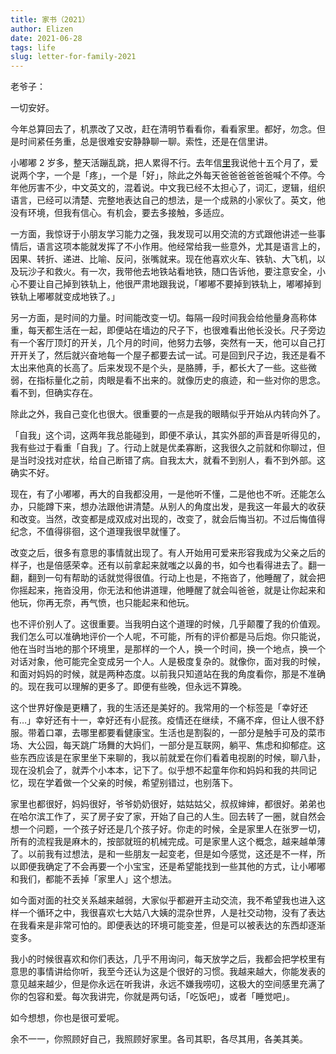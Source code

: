```yaml
--- 
title: 家书（2021）
author: Elizen
date: 2021-06-28
tags: life
slug: letter-for-family-2021
---
```


老爷子：

一切安好。

今年总算回去了，机票改了又改，赶在清明节看看你，看看家里。都好，勿念。但是时间紧任务重，总是很难安安静静聊一聊。索性，还是在信里讲。

小嘟嘟 2 岁多，整天活蹦乱跳，把人累得不行。去年信[里](https://elizen.me/posts/2020/05/家书2020/)我说他十五个月了，爱说两个字，一个是「疼」，一个是「好」，除此之外每天爸爸爸爸爸爸喊个不停。今年他厉害不少，中文英文的，混着说。中文我已经不太担心了，词汇，逻辑，组织语言，已经可以清楚、完整地表达自己的想法，是一个成熟的小家伙了。英文，他没有环境，但我有信心。有机会，要去多接触，多适应。

一方面，我惊讶于小朋友学习能力之强，我发现可以用交流的方式跟他讲述一些事情后，语言这项本能就发挥了不小作用。他经常给我一些意外，尤其是语言上的，因果、转折、递进、比喻、反问，张嘴就来。现在他喜欢火车、铁轨、大飞机，以及玩沙子和救火。有一次，我带他去地铁站看地铁，随口告诉他，要注意安全，小心不要让自己掉到铁轨上，他很严肃地跟我说，「嘟嘟不要掉到铁轨上，嘟嘟掉到铁轨上嘟嘟就变成地铁了。」

另一方面，是时间的力量。时间能改变一切。每隔一段时间我会给他量身高称体重，每天都生活在一起，即便站在墙边的尺子下，也很难看出他长没长。尺子旁边有一个客厅顶灯的开关，几个月的时间，他努力去够，突然有一天，他可以自己打开开关了，然后就兴奋地每一个屋子都要去试一试。可是回到尺子边，我还是看不太出来他真的长高了。后来发现不是个头，是胳膊，手，都长大了一些。这些微弱，在指标量化之前，肉眼是看不出来的。就像历史的痕迹，和一些对你的思念。看不到，但确实存在。

除此之外，我自己变化也很大。很重要的一点是我的眼睛似乎开始从内转向外了。

「自我」这个词，这两年我总能碰到，即便不承认，其实外部的声音是听得见的，我有些过于看重「自我」了。行动上就是优柔寡断，这我很久之前就和你聊过，但是当时没找对症状，给自己断错了病。自我太大，就看不到别人，看不到外部。这确实不好。

现在，有了小嘟嘟，再大的自我都没用，一是他听不懂，二是他也不听。还能怎么办，只能蹲下来，想办法跟他讲清楚。从别人的角度出发，是我这一年最大的收获和改变。当然，改变都是成双成对出现的，改变了，就会后悔当初。不过后悔值得纪念，不值得徘徊，这个道理我很早就懂了。

改变之后，很多有意思的事情就出现了。有人开始用可爱来形容我成为父亲之后的样子，也是倍感荣幸。还有以前拿起来就嗤之以鼻的书，如今也看得进去了。翻一翻，翻到一句有帮助的话就觉得很值。行动上也是，不拖沓了，他睡醒了，就会把你摇起来，拖沓没用，你无法和他讲道理，他睡醒了就会叫爸爸，就是让你起来和他玩，你再无奈，再气愤，也只能起来和他玩。

也不评价别人了。这很重要。当我明白这个道理的时候，几乎颠覆了我的价值观。我们怎么可以准确地评价一个人呢，不可能，所有的评价都是马后炮。你只能说，他在当时当地的那个环境里，是那样的一个人，换一个时间，换一个地点，换一个对话对象，他可能完全变成另一个人。人是极度复杂的。就像你，面对我的时候，和面对妈妈的时候，就是两种态度。以前我只知道站在我的角度看你，那是不准确的。现在我可以理解的更多了。即便有些晚，但永远不算晚。

这个世界好像是更糟了，我的生活还是美好的。我常用的一个标签是「幸好还有…」幸好还有十一，幸好还有小屁孩。疫情还在继续，不痛不痒，但让人很不舒服。带着口罩，去哪里都要看健康宝。生活也是割裂的，一部分是触手可及的菜市场、大公园，每天跳广场舞的大妈们，一部分是互联网，躺平、焦虑和抑郁症。这些东西应该是在家里坐下来聊的，我以前就爱在你们看着电视剧的时候，聊八卦，现在没机会了，就弄个小本本，记下了。似乎想不起童年你和妈妈和我的共同记忆，现在学着做一个父亲的时候，希望别错过，也别落下。

家里也都很好，妈妈很好，爷爷奶奶很好，姑姑姑父，叔叔婶婶，都很好。弟弟也在哈尔滨工作了，买了房子安了家，开始了自己的人生。回去转了一圈，就自然会想一个问题，一个孩子好还是几个孩子好。你走的时候，全是家里人在张罗一切，所有的流程我是麻木的，按部就班的机械完成。可是家里人这个概念，越来越单薄了。以前我有过想法，是和一些朋友一起变老，但是如今感觉，这还是不一样，所以即便我确定了不会再要一个小宝宝，还是希望能找到一些其他的方式，让小嘟嘟和我们，都能不丢掉「家里人」这个想法。

如今面对面的社交关系越来越弱，大家似乎都避开主动交流，我不希望我也进入这样一个循环之中，我很喜欢七大姑八大姨的混杂世界，人是社交动物，没有了表达在我看来是非常可怕的。即便表达的环境可能变差，但是可以被表达的东西却逐渐变多。

我小的时候很喜欢和你们表达，几乎不用询问，每天放学之后，我都会把学校里有意思的事情讲给你听，我至今还认为这是个很好的习惯。我越来越大，你能发表的意见越来越少，但是你永远在听我讲，永远不嫌我唠叨，这极大的空间感里充满了你的包容和爱。每次我讲完，你就是两句话，「吃饭吧」，或者「睡觉吧」。

如今想想，你也是很可爱呢。

余不一一，你照顾好自己，我照顾好家里。各司其职，各尽其用，各美其美。

